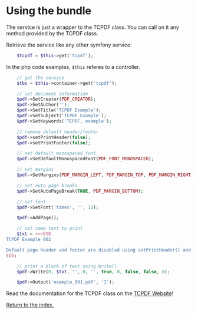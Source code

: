 Using the bundle
================

The service is just a wrapper to the TCPDF class. You can call on it any method provided by the TCPDF class.

Retrieve the service like any other symfony service:

```php
    $tcpdf = $this->get('tcpdf');
```

In the php code examples, ``$this`` referes to a controller.

```php
    // get the service
    $tbs = $this->container->get('tcpdf');

    // set document information
    $pdf->SetCreator(PDF_CREATOR);
    $pdf->SetAuthor('');
    $pdf->SetTitle('TCPDF Example');
    $pdf->SetSubject('TCPDF Example');
    $pdf->SetKeywords('TCPDF, example');

    // remove default header/footer
    $pdf->setPrintHeader(false);
    $pdf->setPrintFooter(false);

    // set default monospaced font
    $pdf->SetDefaultMonospacedFont(PDF_FONT_MONOSPACED);

    // set margins
    $pdf->SetMargins(PDF_MARGIN_LEFT, PDF_MARGIN_TOP, PDF_MARGIN_RIGHT);

    // set auto page breaks
    $pdf->SetAutoPageBreak(TRUE, PDF_MARGIN_BOTTOM);

    // set font
    $pdf->SetFont('times', '', 12);

    $pdf->AddPage();

    // set some text to print
    $txt = <<<EOD
TCPDF Example 002

Default page header and footer are disabled using setPrintHeader() and setPrintFooter() methods.
EOD;

    // print a block of text using Write()
    $pdf->Write(0, $txt, '', 0, '', true, 0, false, false, 0);

    $pdf->Output('example_001.pdf', 'I');
```

Read the documentation for the TCPDF class on the [TCPDF Website](http://www.tcpdf.org)!

[Return to the index.](index.md)